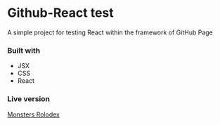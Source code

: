 
# Github-React test

A simple project for testing React within the framework of GitHub Page

### Built with
 - JSX
 - CSS
 - React

### Live version
[Monsters Rolodex](https://sipizork.github.io/monster-web/)
